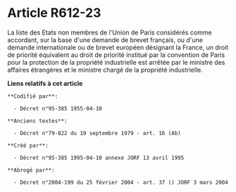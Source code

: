 # Article R612-23

La liste des Etats non membres de l'Union de Paris considérés comme accordant, sur la base d'une demande de brevet français,
ou d'une demande internationale ou de brevet européen désignant la France, un droit de priorité équivalent au droit de
priorité institué par la convention de Paris pour la protection de la propriété industrielle est arrêtée par le ministre des
affaires étrangères et le ministre chargé de la propriété industrielle.

**Liens relatifs à cet article**

	**Codifié par**:

	  - Décret n°95-385 1955-04-10

	**Anciens textes**:

	  - Décret n°79-822 du 19 septembre 1979 - art. 16 (Ab)

	**Créé par**:

	  - Décret n°95-385 1995-04-10 annexe JORF 13 avril 1995

	**Abrogé par**:

	  - Décret n°2004-199 du 25 février 2004 - art. 37 () JORF 3 mars 2004
